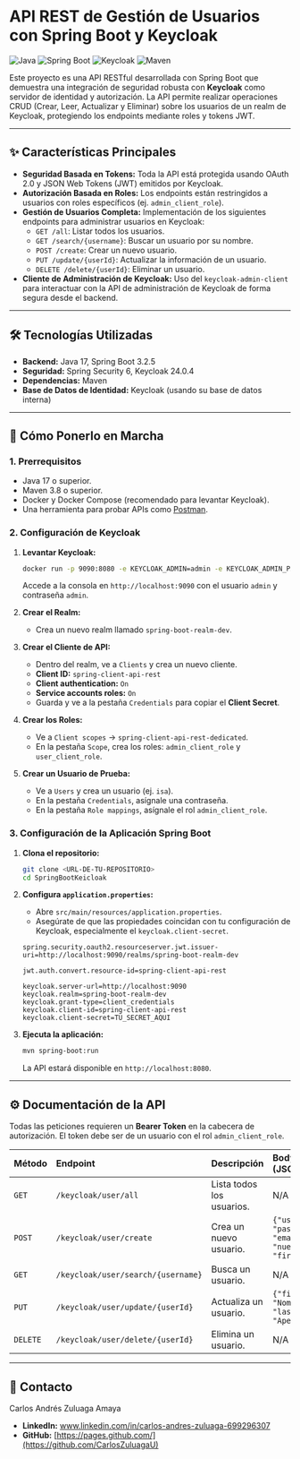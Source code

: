 # API REST de Gestión de Usuarios con Spring Boot y Keycloak

![Java](https://img.shields.io/badge/Java-17-blue)
![Spring Boot](https://img.shields.io/badge/Spring%20Boot-3.2.5-brightgreen)
![Keycloak](https://img.shields.io/badge/Keycloak-24.0.4-yellow)
![Maven](https://img.shields.io/badge/Maven-4.0.0-red)

Este proyecto es una API RESTful desarrollada con Spring Boot que demuestra una integración de seguridad robusta con **Keycloak** como servidor de identidad y autorización. La API permite realizar operaciones CRUD (Crear, Leer, Actualizar y Eliminar) sobre los usuarios de un realm de Keycloak, protegiendo los endpoints mediante roles y tokens JWT.

---

## ✨ Características Principales

-   **Seguridad Basada en Tokens:** Toda la API está protegida usando OAuth 2.0 y JSON Web Tokens (JWT) emitidos por Keycloak.
-   **Autorización Basada en Roles:** Los endpoints están restringidos a usuarios con roles específicos (ej. `admin_client_role`).
-   **Gestión de Usuarios Completa:** Implementación de los siguientes endpoints para administrar usuarios en Keycloak:
    -   `GET /all`: Listar todos los usuarios.
    -   `GET /search/{username}`: Buscar un usuario por su nombre.
    -   `POST /create`: Crear un nuevo usuario.
    -   `PUT /update/{userId}`: Actualizar la información de un usuario.
    -   `DELETE /delete/{userId}`: Eliminar un usuario.
-   **Cliente de Administración de Keycloak:** Uso del `keycloak-admin-client` para interactuar con la API de administración de Keycloak de forma segura desde el backend.

---

## 🛠️ Tecnologías Utilizadas

-   **Backend:** Java 17, Spring Boot 3.2.5
-   **Seguridad:** Spring Security 6, Keycloak 24.0.4
-   **Dependencias:** Maven
-   **Base de Datos de Identidad:** Keycloak (usando su base de datos interna)

---

## 🚀 Cómo Ponerlo en Marcha

### 1. Prerrequisitos

-   Java 17 o superior.
-   Maven 3.8 o superior.
-   Docker y Docker Compose (recomendado para levantar Keycloak).
-   Una herramienta para probar APIs como [Postman](https://www.postman.com/).

### 2. Configuración de Keycloak

1.  **Levantar Keycloak:**
    ```bash
    docker run -p 9090:8080 -e KEYCLOAK_ADMIN=admin -e KEYCLOAK_ADMIN_PASSWORD=admin quay.io/keycloak/keycloak:24.0.4 start-dev
    ```
    Accede a la consola en `http://localhost:9090` con el usuario `admin` y contraseña `admin`.

2.  **Crear el Realm:**
    -   Crea un nuevo realm llamado `spring-boot-realm-dev`.

3.  **Crear el Cliente de API:**
    -   Dentro del realm, ve a `Clients` y crea un nuevo cliente.
    -   **Client ID:** `spring-client-api-rest`
    -   **Client authentication:** `On`
    -   **Service accounts roles:** `On`
    -   Guarda y ve a la pestaña `Credentials` para copiar el **Client Secret**.

4.  **Crear los Roles:**
    -   Ve a `Client scopes` -> `spring-client-api-rest-dedicated`.
    -   En la pestaña `Scope`, crea los roles: `admin_client_role` y `user_client_role`.

5.  **Crear un Usuario de Prueba:**
    -   Ve a `Users` y crea un usuario (ej. `isa`).
    -   En la pestaña `Credentials`, asígnale una contraseña.
    -   En la pestaña `Role mappings`, asígnale el rol `admin_client_role`.

### 3. Configuración de la Aplicación Spring Boot

1.  **Clona el repositorio:**
    ```bash
    git clone <URL-DE-TU-REPOSITORIO>
    cd SpringBootKeicloak
    ```

2.  **Configura `application.properties`:**
    -   Abre `src/main/resources/application.properties`.
    -   Asegúrate de que las propiedades coincidan con tu configuración de Keycloak, especialmente el `keycloak.client-secret`.

    ```properties
    spring.security.oauth2.resourceserver.jwt.issuer-uri=http://localhost:9090/realms/spring-boot-realm-dev

    jwt.auth.convert.resource-id=spring-client-api-rest

    keycloak.server-url=http://localhost:9090
    keycloak.realm=spring-boot-realm-dev
    keycloak.grant-type=client_credentials
    keycloak.client-id=spring-client-api-rest
    keycloak.client-secret=TU_SECRET_AQUI
    ```

3.  **Ejecuta la aplicación:**
    ```bash
    mvn spring-boot:run
    ```
    La API estará disponible en `http://localhost:8080`.

---

## ⚙️ Documentación de la API

Todas las peticiones requieren un **Bearer Token** en la cabecera de autorización. El token debe ser de un usuario con el rol `admin_client_role`.

| Método   | Endpoint                          | Descripción                 | Body de Ejemplo (JSON)                                                                    |
| :------- | :-------------------------------- | :-------------------------- | :---------------------------------------------------------------------------------------- |
| `GET`    | `/keycloak/user/all`              | Lista todos los usuarios.   | N/A                                                                                       |
| `POST`   | `/keycloak/user/create`           | Crea un nuevo usuario.      | `{"username": "nuevo", "password": "pass123", "email": "nuevo@mail.com", "firstName": "Nuevo"}` |
| `GET`    | `/keycloak/user/search/{username}`| Busca un usuario.           | N/A                                                                                       |
| `PUT`    | `/keycloak/user/update/{userId}`  | Actualiza un usuario.       | `{"firstName": "NombreActualizado", "lastName": "ApellidoActualizado"}`                   |
| `DELETE` | `/keycloak/user/delete/{userId}`  | Elimina un usuario.         | N/A                                                                                       |

---

## 👤 Contacto

Carlos Andrés Zuluaga Amaya

-   **LinkedIn:** www.linkedin.com/in/carlos-andres-zuluaga-699296307
-   **GitHub:** [https://pages.github.com/](https://github.com/CarlosZuluagaU) 
